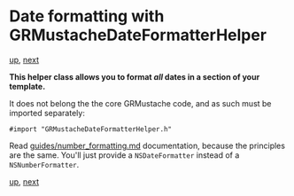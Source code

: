 Date formatting with GRMustacheDateFormatterHelper
==================================================

[up](../README.md), [next]()

**This helper class allows you to format *all* dates in a section of your template.**

It does not belong the the core GRMustache code, and as such must be imported separately:

    #import "GRMustacheDateFormatterHelper.h"

Read [guides/number_formatting.md](number_formatting.md) documentation, because the principles are the same. You'll just provide a `NSDateFormatter` instead of a `NSNumberFormatter`.

[up](../README.md), [next]()
